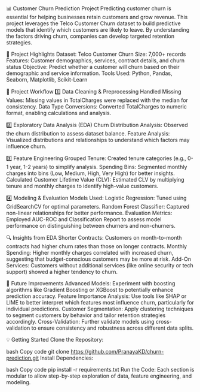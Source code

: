 📊 Customer Churn Prediction Project
Predicting customer churn is essential for helping businesses retain customers and grow revenue. This project leverages the Telco Customer Churn dataset to build predictive models that identify which customers are likely to leave. By understanding the factors driving churn, companies can develop targeted retention strategies.

🌟 Project Highlights
Dataset: Telco Customer Churn
Size: 7,000+ records
Features: Customer demographics, services, contract details, and churn status
Objective: Predict whether a customer will churn based on their demographic and service information.
Tools Used: Python, Pandas, Seaborn, Matplotlib, Scikit-Learn

🧩 Project Workflow
1️⃣ Data Cleaning & Preprocessing
Handled Missing Values: Missing values in TotalCharges were replaced with the median for consistency.
Data Type Conversions: Converted TotalCharges to numeric format, enabling calculations and analysis.

2️⃣ Exploratory Data Analysis (EDA)
Churn Distribution Analysis: Observed the churn distribution to assess dataset balance.
Feature Analysis: Visualized distributions and relationships to understand which factors may influence churn.

3️⃣ Feature Engineering
Grouped Tenure: Created tenure categories (e.g., 0-1 year, 1-2 years) to simplify analysis.
Spending Bins: Segmented monthly charges into bins (Low, Medium, High, Very High) for better insights.
Calculated Customer Lifetime Value (CLV): Estimated CLV by multiplying tenure and monthly charges to identify high-value customers.

4️⃣ Modeling & Evaluation
Models Used:
Logistic Regression: Tuned using GridSearchCV for optimal parameters.
Random Forest Classifier: Captured non-linear relationships for better performance.
Evaluation Metrics: Employed AUC-ROC and Classification Report to assess model performance on distinguishing between churners and non-churners.

🔍 Insights from EDA
Shorter Contracts: Customers on month-to-month contracts had higher churn rates than those on longer contracts.
Monthly Spending: Higher monthly charges correlated with increased churn, suggesting that budget-conscious customers may be more at risk.
Add-On Services: Customers without additional services (like online security or tech support) showed a higher tendency to churn.

🚀 Future Improvements
Advanced Models: Experiment with boosting algorithms like Gradient Boosting or XGBoost to potentially enhance prediction accuracy.
Feature Importance Analysis: Use tools like SHAP or LIME to better interpret which features most influence churn, particularly for individual predictions.
Customer Segmentation: Apply clustering techniques to segment customers by behavior and tailor retention strategies accordingly.
Cross-Validation: Further validate models using cross-validation to ensure consistency and robustness across different data splits.

💡 Getting Started
Clone the Repository:

bash
Copy code
git clone https://github.com/PranayaKD/churn-prediction.git
Install Dependencies:

bash
Copy code
pip install -r requirements.txt
Run the Code: Each section is modular to allow step-by-step exploration of data, feature engineering, and modeling.

